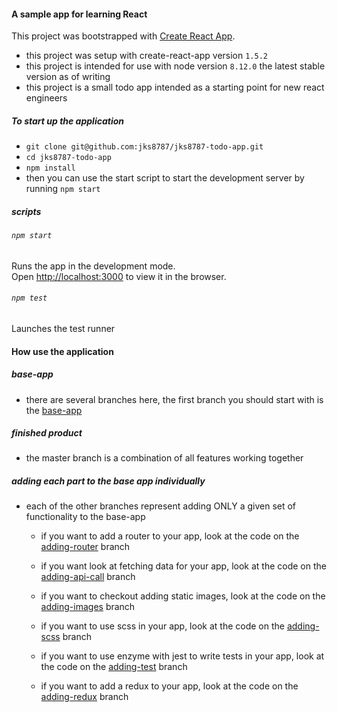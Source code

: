 #### A sample app for learning React

This project was bootstrapped with [Create React App](https://github.com/facebookincubator/create-react-app).
* this project was setup with create-react-app version `1.5.2`
* this project is intended for use with node version `8.12.0` the latest stable version as of writing
* this project is a small todo app intended as a starting point for new react engineers

##### To start up the application

* `git clone git@github.com:jks8787/jks8787-todo-app.git`
* `cd jks8787-todo-app`
* `npm install`
* then you can use the start script to start the development server by running `npm start`

##### scripts
###### `npm start`

Runs the app in the development mode.<br>
Open [http://localhost:3000](http://localhost:3000) to view it in the browser.

###### `npm test`

Launches the test runner

#### How use the application

##### base-app
* there are several branches here, the first branch you should start with is the [base-app](https://github.com/jks8787/jks8787-todo-app/tree/base-app)

##### finished product
* the master branch is a combination of all features working together

##### adding each part to the base app individually
* each of the other branches represent adding ONLY a given set of functionality to the base-app

  * if you want to add a router to your app, look at the code on the [adding-router](https://github.com/jks8787/jks8787-todo-app/tree/adding-router) branch

  * if you want look at fetching data for your app, look at the code on the [adding-api-call](https://github.com/jks8787/jks8787-todo-app/tree/adding-api-call) branch

  * if you want to checkout adding static images, look at the code on the [adding-images](https://github.com/jks8787/jks8787-todo-app/tree/adding-images) branch

  * if you want to use scss in your app, look at the code on the [adding-scss](https://github.com/jks8787/jks8787-todo-app/tree/adding-scss) branch

  * if you want to use enzyme with jest to write tests in your app, look at the code on the [adding-test](https://github.com/jks8787/jks8787-todo-app/tree/adding-test) branch

  * if you want to add a redux to your app, look at the code on the [adding-redux](https://github.com/jks8787/jks8787-todo-app/tree/adding-redux) branch
